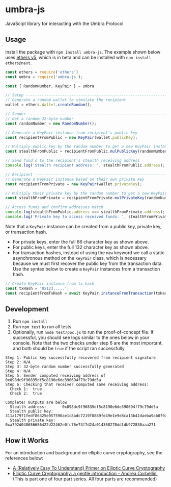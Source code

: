 # umbra-js

JavaScipt library for interacting with the Umbra Protocol

## Usage

Install the package with `npm install umbra-js`. The example shown below
uses [ethers v5](https://docs-beta.ethers.io/), which is in beta and can be
installed with `npm install ethers@next`.

```javascript
const ethers = require('ethers')
const umbra = require('umbra-js');

const { RandomNumber, KeyPair } = umbra

// Setup ----------------------------------------------------------------------
// Generate a random wallet to simulate the recipient
wallet = ethers.Wallet.createRandom();

// Sender ---------------------------------------------------------------------
// Get a random 32-byte number
const randomNumber = new RandomNumber();

// Generate a KeyPair instance from recipient's public key
const recipientFromPublic = new KeyPair(wallet.publicKey);

// Multiply public key by the random number to get a new KeyPair instance
const stealthFromPublic = recipientFromPublic.mulPublicKey(randomNumber);

// Send fund's to the recipient's stealth receiving address
console.log('Stealth recipient address: ', stealthFromPublic.address);

// Recipient ------------------------------------------------------------------
// Generate a KeyPair instance based on their own private key
const recipientFromPrivate = new KeyPair(wallet.privateKey);

// Multiply their private key by the random number to get a new KeyPair instance
const stealthFromPrivate = recipientFromPrivate.mulPrivateKey(randomNumber);

// Access funds and confirm addresses match
console.log(stealthFromPublic.address === stealthFromPrivate.address); // true
console.log('Private key to access received funds: ', stealthFromPrivate.privateKeyHex);
```

Note that a `KeyPair` instance can be created from a public key, private key, or
transaction hash.

- For private keys, enter the full 66 character key as shown above.
- For public keys, enter the full 132 character key as shown above.
- For transaction hashes, instead of using the `new` keyword we call a static
asynchronous method on the `KeyPair` class, which is necessary because
we must first recover the public key from the transaction data. Use the syntax
below to create a `KeyPair` instances from a transaction hash.

```javascript
// Create KeyPair instance from tx hash
const txHash = '0x123.....';
const recipientFromTxHash = await KeyPair.instanceFromTransaction(txHash, provider);
```

## Development

1. Run `npm install`
2. Run `npm test` to run all tests.
3. Optionally, run `node test/poc.js` to run the proof-of-concept file. If successful, you should see logs similar to the ones below in your console. Note that the two checks under step 6 are the most important, and both should be `true` if the script ran successfully

```text
Step 1: Public key successfully recovered from recipient signature
Step 2: N/A
Step 3: 32-byte random number successfully generated
Step 4: N/A
Step 5: Sender computed receiving address of  0x898dc9f96835df5c8190e6de390694f79c79dd5a
Step 6: Checking that receiver computed same receiving address:
  Check 1:  true
  Check 2:  true

Complete! Outputs are below
  Stealth address:       0x898dc9f96835df5c8190e6de390694f79c79dd5a
  Stealth public key:    311a17971fedf86325e057590ae1c8adc7219f8889fe49e1e9e8ca13b41daeba9ab0f9ad59ce19c23c24d86186eecc187f24422ba1d9bb897228ceac76fafef7
  Stealth private key:   0xa792d048656686422d22462e0fc76e74f7d24a014368270ddfdb972830aaa271
```

## How it Works

For an introduction and background on elliptic curve cryptography, see the references below:

- [A (Relatively Easy To Understand) Primer on Elliptic Curve Cryptography](https://blog.cloudflare.com/a-relatively-easy-to-understand-primer-on-elliptic-curve-cryptography/)
- [Elliptic Curve Cryptography: a gentle introduction - Andrea Corbellini](https://andrea.corbellini.name/2015/05/17/elliptic-curve-cryptography-a-gentle-introduction/) (This is part one of four part series. All four parts are recommended)
